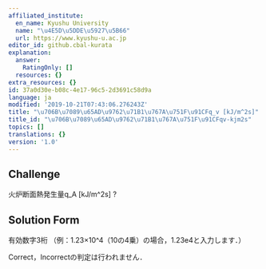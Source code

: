 ```yaml
---
affiliated_institute:
  en_name: Kyushu University
  name: "\u4E5D\u5DDE\u5927\u5B66"
  url: https://www.kyushu-u.ac.jp
editor_id: github.cbal-kurata
explanation:
  answer:
    RatingOnly: []
  resources: {}
extra_resources: {}
id: 37a0d30e-b08c-4e17-96c5-2d3691c58d9a
language: ja
modified: '2019-10-21T07:43:06.276243Z'
title: "\u706B\u7089\u65AD\u9762\u71B1\u767A\u751F\u91CFq_v [kJ/m^2s]"
title_id: "\u706B\u7089\u65AD\u9762\u71B1\u767A\u751F\u91CFqv-kjm2s"
topics: []
translations: {}
version: '1.0'
---
```


## Challenge
火炉断面熱発生量q_A [kJ/m^2s] ?


## Solution Form

有効数字3桁
（例：1.23×10^4（10の4乗）の場合，1.23e4と入力します．）

Correct，Incorrectの判定は行われません．




